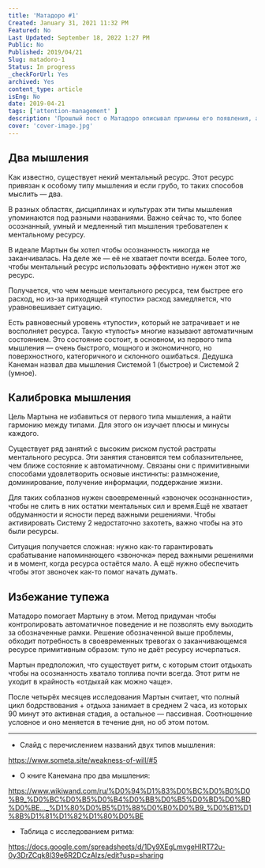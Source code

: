 ```yaml
---
title: 'Матадоро #1'
Created: January 31, 2021 11:32 PM
Featured: No
Last Updated: September 18, 2022 1:27 PM
Public: No
Published: 2019/04/21
Slug: matadoro-1
Status: In progress
_checkForUrl: Yes
archived: Yes
content_type: article
isEng: No
date: 2019-04-21
tags: ['attention-management' ]
description: 'Прошлый пост o Матадоро описывал причины его появления, а в этом содержится объяснение зачем он нужен.'
cover: 'cover-image.jpg'
---
```


## Два мышления

Как известно, существует некий ментальный ресурс. Этот ресурс привязан к особому типу мышления и если грубо, то таких способов мыслить — два.

В разных областях, дисциплинах и культурах эти типы мышления упоминаются под разными названиями. Важно сейчас то, что более осознанный, умный и медленный тип мышления требователен к ментальному ресурсу.

В идеале Мартын бы хотел чтобы осознанность никогда не заканчивалась. На деле же — её не хватает почти всегда. Более того, чтобы ментальный ресурс использовать эффективно нужен этот же ресурс.

Получается, что чем меньше ментального ресурса, тем быстрее его расход, но из-за приходящей «тупости» расход замедляется, что уравновешивает ситуацию.

Есть равновесный уровень «тупости», который не затрачивает и не восполняет ресурса. Такую «тупость» многие называют автоматичным состоянием. Это состояние состоит, в основном, из первого типа мышления — очень быстрого, мощного и экономичного, но поверхностного, категоричного и склонного ошибаться. Дедушка Канеман назвал два мышления Системой 1 (быстрое) и Системой 2 (умное).

## Калибровка мышления

Цель Мартына не избавиться от первого типа мышления, а найти гармонию между типами. Для этого он изучает плюсы и минусы каждого.

Существует ряд занятий с высоким риском пустой растраты ментального ресурса. Эти занятия становятся тем соблазнительнее, чем ближе состояние к автоматичному. Связаны они с примитивными способами удовлетворить основые инстинкты: размножение, доминирование, получение информации, поддержание жизни.

Для таких соблазнов нужен своевременный «звоночек осознанности», чтобы не слить в них остатки ментальных сил и время.Ещё не хватает обдуманности и ясности перед важными решениями. Чтобы активировать Систему 2 недостаточно захотеть, важно чтобы на это были ресурсы.

Ситуация получается сложная: нужно как-то гарантировать срабатывание напоминающего «звоночка» перед важными решениями и в момент, когда ресурса остаётся мало. А ещё нужно обеспечить чтобы этот звоночек как-то помог начать думать.

## Избежание тупежа

Матадоро помогает Мартыну в этом. Метод придуман чтобы контролировать автоматичное поведение и не позволять ему выходить за обозначенные рамки. Решение обозначенной выше проблемы, обходит потребность в своевременных тревогах о заканчивающемся ресурсе примитивным образом: тупо не даёт ресурсу исчерпаться.

Мартын предположил, что существует ритм, с которым стоит отдыхать чтобы на осознанность хватало топлива почти всегда. Этот ритм не уходит в крайность «отдыхай как можно чаще».

После четырёх месяцев исследования Мартын считает, что полный цикл бодрствования + отдыха занимает в среднем 2 часа, из которых 90 минут это активная стадия, а остальное — пассивная. Соотношение условное и оно меняется в течение дня, но об этом потом.

---
- Слайд с перечислением названий двух типов мышления:

<https://www.someta.site/weakness-of-will/#5>

- O книге Канемана про два мышления:

<https://www.wikiwand.com/ru/%D0%94%D1%83%D0%BC%D0%B0%D0%B9_%D0%BC%D0%B5%D0%B4%D0%BB%D0%B5%D0%BD%D0%BD%D0%BE..._%D1%80%D0%B5%D1%88%D0%B0%D0%B9_%D0%B1%D1%8B%D1%81%D1%82%D1%80%D0%BE>

- Таблица с исследованием ритма:

<https://docs.google.com/spreadsheets/d/1Dy9XEgLmvgeHIRT72u-0y3DrZCqk8l39e6R2DCzAIzs/edit?usp=sharing>